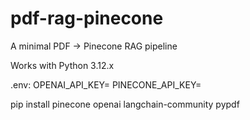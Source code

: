 # pdf-rag-pinecone
A minimal PDF -> Pinecone RAG pipeline

Works with Python 3.12.x

.env:
OPENAI_API_KEY=
PINECONE_API_KEY=

pip install pinecone openai langchain-community pypdf
